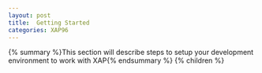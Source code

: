 ```yaml
---
layout: post
title:  Getting Started
categories: XAP96
---
```


{% summary %}This section will describe steps to setup your development environment to work with XAP{% endsummary %}
{% children %}

